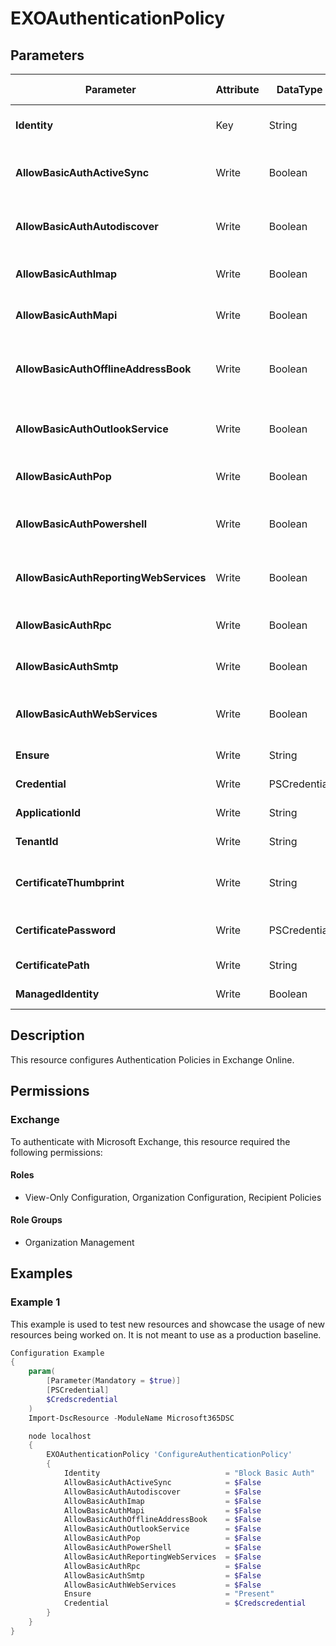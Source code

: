﻿# EXOAuthenticationPolicy

## Parameters

| Parameter | Attribute | DataType | Description | Allowed Values |
| --- | --- | --- | --- | --- |
| **Identity** | Key | String | The Identity parameter specifies the authentication policy you want to view or modify. | |
| **AllowBasicAuthActiveSync** | Write | Boolean | The AllowBasicAuthActiveSync switch specifies whether to allow Basic authentication with Exchange Active Sync. | |
| **AllowBasicAuthAutodiscover** | Write | Boolean | The AllowBasicAuthAutodiscover switch specifies whether to allow Basic authentication with Autodiscover. | |
| **AllowBasicAuthImap** | Write | Boolean | The AllowBasicAuthImap switch specifies whether to allow Basic authentication with IMAP. | |
| **AllowBasicAuthMapi** | Write | Boolean | The AllowBasicAuthMapi switch specifies whether to allow Basic authentication with MAPI. | |
| **AllowBasicAuthOfflineAddressBook** | Write | Boolean | The AllowBasicAuthOfflineAddressBook switch specifies whether to allow Basic authentication with Offline Address Books. | |
| **AllowBasicAuthOutlookService** | Write | Boolean | The AllowBasicAuthOutlookService switch specifies whether to allow Basic authentication with the Outlook service. | |
| **AllowBasicAuthPop** | Write | Boolean | The AllowBasicAuthPop switch specifies whether to allow Basic authentication with POP. | |
| **AllowBasicAuthPowershell** | Write | Boolean | The AllowBasicAuthPowerShell switch specifies whether to allow Basic authentication with PowerShell. | |
| **AllowBasicAuthReportingWebServices** | Write | Boolean | The AllowBasicAuthReporting Web Services switch specifies whether to allow Basic authentication with reporting web services. | |
| **AllowBasicAuthRpc** | Write | Boolean | The AllowBasicAuthRpc switch specifies whether to allow Basic authentication with RPC. | |
| **AllowBasicAuthSmtp** | Write | Boolean | The AllowBasicAuthSmtp switch specifies whether to allow Basic authentication with SMTP. | |
| **AllowBasicAuthWebServices** | Write | Boolean | The AllowBasicAuthWebServices switch specifies whether to allow Basic authentication with Exchange Web Services (EWS). | |
| **Ensure** | Write | String | Specify if the authentication Policy should exist or not. | `Present`, `Absent` |
| **Credential** | Write | PSCredential | Credentials of the Exchange Global Admin | |
| **ApplicationId** | Write | String | Id of the Azure Active Directory application to authenticate with. | |
| **TenantId** | Write | String | Id of the Azure Active Directory tenant used for authentication. | |
| **CertificateThumbprint** | Write | String | Thumbprint of the Azure Active Directory application's authentication certificate to use for authentication. | |
| **CertificatePassword** | Write | PSCredential | Username can be made up to anything but password will be used for CertificatePassword | |
| **CertificatePath** | Write | String | Path to certificate used in service principal usually a PFX file. | |
| **ManagedIdentity** | Write | Boolean | Managed ID being used for authentication. | |

## Description

This resource configures Authentication Policies in Exchange Online.

## Permissions

### Exchange

To authenticate with Microsoft Exchange, this resource required the following permissions:

#### Roles

- View-Only Configuration, Organization Configuration, Recipient Policies

#### Role Groups

- Organization Management

## Examples

### Example 1

This example is used to test new resources and showcase the usage of new resources being worked on.
It is not meant to use as a production baseline.

```powershell
Configuration Example
{
    param(
        [Parameter(Mandatory = $true)]
        [PSCredential]
        $Credscredential
    )
    Import-DscResource -ModuleName Microsoft365DSC

    node localhost
    {
        EXOAuthenticationPolicy 'ConfigureAuthenticationPolicy'
        {
            Identity                            = "Block Basic Auth"
            AllowBasicAuthActiveSync            = $False
            AllowBasicAuthAutodiscover          = $False
            AllowBasicAuthImap                  = $False
            AllowBasicAuthMapi                  = $False
            AllowBasicAuthOfflineAddressBook    = $False
            AllowBasicAuthOutlookService        = $False
            AllowBasicAuthPop                   = $False
            AllowBasicAuthPowerShell            = $False
            AllowBasicAuthReportingWebServices  = $False
            AllowBasicAuthRpc                   = $False
            AllowBasicAuthSmtp                  = $False
            AllowBasicAuthWebServices           = $False
            Ensure                              = "Present"
            Credential                          = $Credscredential
        }
    }
}
```

